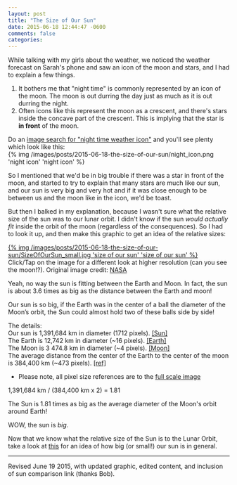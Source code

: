 ```yaml
---
layout: post
title: "The Size of Our Sun"
date: 2015-06-18 12:44:47 -0600
comments: false
categories: 
---
```


While talking with my girls about the weather, we noticed the weather forecast on Sarah's phone and saw an icon of the moon and stars, and I had to explain a few things.

1. It bothers me that "night time" is commonly represented by an icon of the moon. The moon is out durring the day just as much as it is out durring the night.
2. Often icons like this represent the moon as a crescent, and there's stars inside the concave part of the crescent. This is implying that the star is **in front** of the moon.

Do an [image search for "night time weather icon"](https://www.google.com/search?q=nighttime+weather+icon) and you'll see plenty which look like this:  
{% img /images/posts/2015-06-18-the-size-of-our-sun/night_icon.png 'night icon' 'night icon' %}

So I mentioned that we'd be in big trouble if there was a star in front of the moon, and started to try to explain that many stars are much like our sun, and our sun is very big and very hot and if it was close enough to be between us and the moon like in the icon, we'd be toast.

But then I balked in my explanation, because I wasn't sure what the relative size of the sun was to our lunar orbit. I didn't know if the sun *would actually fit* inside the orbit of the moon (regardless of the consequences). So I had to look it up, and then make this graphic to get an idea of the relative sizes:

[{% img /images/posts/2015-06-18-the-size-of-our-sun/SizeOfOurSun_small.jpg 'size of our sun' 'size of our sun' %}](/images/posts/2015-06-18-the-size-of-our-sun/SizeOfOurSun.png)  
Click/Tap on the image for a different look at higher resolution (can you see the moon!?). Original image credit: [NASA](http://www.nasa.gov/multimedia/imagegallery/image_feature_1197.html)

Yeah, no way the sun is fitting between the Earth and Moon. In fact, the sun is about 3.6 times as big as the distance between the Earth and moon!

Our sun is so big, if the Earth was in the center of a ball the diameter of the Moon’s orbit, the Sun could almost hold two of these balls side by side!

The details:  
Our sun is 1,391,684 km in diameter (1712 pixels). [[Sun]](https://en.wikipedia.org/wiki/Sun)  
The Earth is 12,742 km in diameter (~16 pixels). [[Earth]](https://en.wikipedia.org/wiki/Earth)  
The Moon is 3 474.8 km in diameter (~4 pixels). [[Moon]](https://en.wikipedia.org/wiki/Moon)  
The average distance from the center of the Earth to the center of the moon is 384,400 km (~473 pixels). [[ref]](https://en.wikipedia.org/?title=Lunar_distance_(astronomy))  
* Please note, all pixel size references are to the [full scale image](/images/posts/2015-06-18-the-size-of-our-sun/SizeOfOurSun.png)  

1,391,684 km / (384,400 km x 2) = 1.81

The Sun is 1.81 times as big as the average diameter of the Moon's orbit around Earth!  

WOW, the sun is *big*.

Now that we know what the relative size of the Sun is to the Lunar Orbit, take a look at [this](http://www.businessinsider.com/earth-size-compared-to-sun-graphic-2015-1) for an idea of how big (or small!) our sun is in general.

---

Revised June 19 2015, with updated graphic, edited content, and inclusion of sun comparison link (thanks Bob).